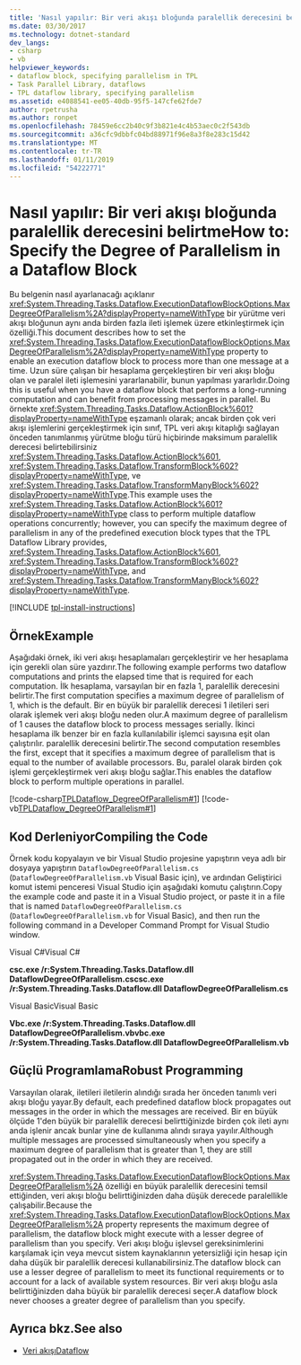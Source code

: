 ```yaml
---
title: 'Nasıl yapılır: Bir veri akışı bloğunda paralellik derecesini belirtme'
ms.date: 03/30/2017
ms.technology: dotnet-standard
dev_langs:
- csharp
- vb
helpviewer_keywords:
- dataflow block, specifying parallelism in TPL
- Task Parallel Library, dataflows
- TPL dataflow library, specifying parallelism
ms.assetid: e4088541-ee05-40db-95f5-147cfe62fde7
author: rpetrusha
ms.author: ronpet
ms.openlocfilehash: 78459e6cc2b40c9f3b821e4c4b53aec0c2f543db
ms.sourcegitcommit: a36cfc9dbbfc04bd88971f96e8a3f8e283c15d42
ms.translationtype: MT
ms.contentlocale: tr-TR
ms.lasthandoff: 01/11/2019
ms.locfileid: "54222771"
---
```

# <a name="how-to-specify-the-degree-of-parallelism-in-a-dataflow-block"></a><span data-ttu-id="a64f3-102">Nasıl yapılır: Bir veri akışı bloğunda paralellik derecesini belirtme</span><span class="sxs-lookup"><span data-stu-id="a64f3-102">How to: Specify the Degree of Parallelism in a Dataflow Block</span></span>
<span data-ttu-id="a64f3-103">Bu belgenin nasıl ayarlanacağı açıklanır <xref:System.Threading.Tasks.Dataflow.ExecutionDataflowBlockOptions.MaxDegreeOfParallelism%2A?displayProperty=nameWithType> bir yürütme veri akışı bloğunun aynı anda birden fazla ileti işlemek üzere etkinleştirmek için özelliği.</span><span class="sxs-lookup"><span data-stu-id="a64f3-103">This document describes how to set the <xref:System.Threading.Tasks.Dataflow.ExecutionDataflowBlockOptions.MaxDegreeOfParallelism%2A?displayProperty=nameWithType> property to enable an execution dataflow block to process more than one message at a time.</span></span> <span data-ttu-id="a64f3-104">Uzun süre çalışan bir hesaplama gerçekleştiren bir veri akışı bloğu olan ve paralel ileti işlemesini yararlanabilir, bunun yapılması yararlıdır.</span><span class="sxs-lookup"><span data-stu-id="a64f3-104">Doing this is useful when you have a dataflow block that performs a long-running computation and can benefit from processing messages in parallel.</span></span> <span data-ttu-id="a64f3-105">Bu örnekte <xref:System.Threading.Tasks.Dataflow.ActionBlock%601?displayProperty=nameWithType> eşzamanlı olarak; ancak birden çok veri akışı işlemlerini gerçekleştirmek için sınıf, TPL veri akışı kitaplığı sağlayan önceden tanımlanmış yürütme bloğu türü hiçbirinde maksimum paralellik derecesi belirtebilirsiniz <xref:System.Threading.Tasks.Dataflow.ActionBlock%601>, <xref:System.Threading.Tasks.Dataflow.TransformBlock%602?displayProperty=nameWithType>, ve <xref:System.Threading.Tasks.Dataflow.TransformManyBlock%602?displayProperty=nameWithType>.</span><span class="sxs-lookup"><span data-stu-id="a64f3-105">This example uses the <xref:System.Threading.Tasks.Dataflow.ActionBlock%601?displayProperty=nameWithType> class to perform multiple dataflow operations concurrently; however, you can specify the maximum degree of parallelism in any of the predefined execution block types that the TPL Dataflow Library provides, <xref:System.Threading.Tasks.Dataflow.ActionBlock%601>, <xref:System.Threading.Tasks.Dataflow.TransformBlock%602?displayProperty=nameWithType>, and <xref:System.Threading.Tasks.Dataflow.TransformManyBlock%602?displayProperty=nameWithType>.</span></span>

[!INCLUDE [tpl-install-instructions](../../../includes/tpl-install-instructions.md)]

## <a name="example"></a><span data-ttu-id="a64f3-106">Örnek</span><span class="sxs-lookup"><span data-stu-id="a64f3-106">Example</span></span>  
 <span data-ttu-id="a64f3-107">Aşağıdaki örnek, iki veri akışı hesaplamaları gerçekleştirir ve her hesaplama için gerekli olan süre yazdırır.</span><span class="sxs-lookup"><span data-stu-id="a64f3-107">The following example performs two dataflow computations and prints the elapsed time that is required for each computation.</span></span> <span data-ttu-id="a64f3-108">İlk hesaplama, varsayılan bir en fazla 1, paralellik derecesini belirtir.</span><span class="sxs-lookup"><span data-stu-id="a64f3-108">The first computation specifies a maximum degree of parallelism of 1, which is the default.</span></span> <span data-ttu-id="a64f3-109">Bir en büyük bir paralellik derecesi 1 iletileri seri olarak işlemek veri akışı bloğu neden olur.</span><span class="sxs-lookup"><span data-stu-id="a64f3-109">A maximum degree of parallelism of 1 causes the dataflow block to process messages serially.</span></span> <span data-ttu-id="a64f3-110">İkinci hesaplama ilk benzer bir en fazla kullanılabilir işlemci sayısına eşit olan çalıştırılır. paralellik derecesini belirtir.</span><span class="sxs-lookup"><span data-stu-id="a64f3-110">The second computation resembles the first, except that it specifies a maximum degree of parallelism that is equal to the number of available processors.</span></span> <span data-ttu-id="a64f3-111">Bu, paralel olarak birden çok işlemi gerçekleştirmek veri akışı bloğu sağlar.</span><span class="sxs-lookup"><span data-stu-id="a64f3-111">This enables the dataflow block to perform multiple operations in parallel.</span></span>  
  
 [!code-csharp[TPLDataflow_DegreeOfParallelism#1](../../../samples/snippets/csharp/VS_Snippets_Misc/tpldataflow_degreeofparallelism/cs/dataflowdegreeofparallelism.cs#1)]
 [!code-vb[TPLDataflow_DegreeOfParallelism#1](../../../samples/snippets/visualbasic/VS_Snippets_Misc/tpldataflow_degreeofparallelism/vb/dataflowdegreeofparallelism.vb#1)]  
  
## <a name="compiling-the-code"></a><span data-ttu-id="a64f3-112">Kod Derleniyor</span><span class="sxs-lookup"><span data-stu-id="a64f3-112">Compiling the Code</span></span>  
 <span data-ttu-id="a64f3-113">Örnek kodu kopyalayın ve bir Visual Studio projesine yapıştırın veya adlı bir dosyaya yapıştırın `DataflowDegreeOfParallelism.cs` (`DataflowDegreeOfParallelism.vb` Visual Basic için), ve ardından Geliştirici komut istemi penceresi Visual Studio için aşağıdaki komutu çalıştırın.</span><span class="sxs-lookup"><span data-stu-id="a64f3-113">Copy the example code and paste it in a Visual Studio project, or paste it in a file that is named `DataflowDegreeOfParallelism.cs` (`DataflowDegreeOfParallelism.vb` for Visual Basic), and then run the following command in a Developer Command Prompt for Visual Studio window.</span></span>  
  
 <span data-ttu-id="a64f3-114">Visual C#</span><span class="sxs-lookup"><span data-stu-id="a64f3-114">Visual C#</span></span>  
  
 <span data-ttu-id="a64f3-115">**csc.exe /r:System.Threading.Tasks.Dataflow.dll DataflowDegreeOfParallelism.cs**</span><span class="sxs-lookup"><span data-stu-id="a64f3-115">**csc.exe /r:System.Threading.Tasks.Dataflow.dll DataflowDegreeOfParallelism.cs**</span></span>  
  
 <span data-ttu-id="a64f3-116">Visual Basic</span><span class="sxs-lookup"><span data-stu-id="a64f3-116">Visual Basic</span></span>  
  
 <span data-ttu-id="a64f3-117">**Vbc.exe /r:System.Threading.Tasks.Dataflow.dll DataflowDegreeOfParallelism.vb**</span><span class="sxs-lookup"><span data-stu-id="a64f3-117">**vbc.exe /r:System.Threading.Tasks.Dataflow.dll DataflowDegreeOfParallelism.vb**</span></span>  
  
## <a name="robust-programming"></a><span data-ttu-id="a64f3-118">Güçlü Programlama</span><span class="sxs-lookup"><span data-stu-id="a64f3-118">Robust Programming</span></span>  
 <span data-ttu-id="a64f3-119">Varsayılan olarak, iletileri iletilerin alındığı sırada her önceden tanımlı veri akışı bloğu yayar.</span><span class="sxs-lookup"><span data-stu-id="a64f3-119">By default, each predefined dataflow block propagates out messages in the order in which the messages are received.</span></span>  <span data-ttu-id="a64f3-120">Bir en büyük ölçüde 1'den büyük bir paralellik derecesi belirttiğinizde birden çok ileti aynı anda işlenir ancak bunlar yine de kullanıma alındı sıraya yayılır.</span><span class="sxs-lookup"><span data-stu-id="a64f3-120">Although multiple messages are processed simultaneously when you specify a maximum degree of parallelism that is greater than 1, they are still propagated out in the order in which they are received.</span></span>  
  
 <span data-ttu-id="a64f3-121"><xref:System.Threading.Tasks.Dataflow.ExecutionDataflowBlockOptions.MaxDegreeOfParallelism%2A> özelliği en büyük paralellik derecesini temsil ettiğinden, veri akışı bloğu belirttiğinizden daha düşük derecede paralellikle çalışabilir.</span><span class="sxs-lookup"><span data-stu-id="a64f3-121">Because the <xref:System.Threading.Tasks.Dataflow.ExecutionDataflowBlockOptions.MaxDegreeOfParallelism%2A> property represents the maximum degree of parallelism, the dataflow block might execute with a lesser degree of parallelism than you specify.</span></span> <span data-ttu-id="a64f3-122">Veri akışı bloğu işlevsel gereksinimlerini karşılamak için veya mevcut sistem kaynaklarının yetersizliği için hesap için daha düşük bir paralellik derecesi kullanabilirsiniz.</span><span class="sxs-lookup"><span data-stu-id="a64f3-122">The dataflow block can use a lesser degree of parallelism to meet its functional requirements or to account for a lack of available system resources.</span></span> <span data-ttu-id="a64f3-123">Bir veri akışı bloğu asla belirttiğinizden daha büyük bir paralellik derecesi seçer.</span><span class="sxs-lookup"><span data-stu-id="a64f3-123">A dataflow block never chooses a greater degree of parallelism than you specify.</span></span>  
  
## <a name="see-also"></a><span data-ttu-id="a64f3-124">Ayrıca bkz.</span><span class="sxs-lookup"><span data-stu-id="a64f3-124">See also</span></span>

- [<span data-ttu-id="a64f3-125">Veri akışı</span><span class="sxs-lookup"><span data-stu-id="a64f3-125">Dataflow</span></span>](../../../docs/standard/parallel-programming/dataflow-task-parallel-library.md)
